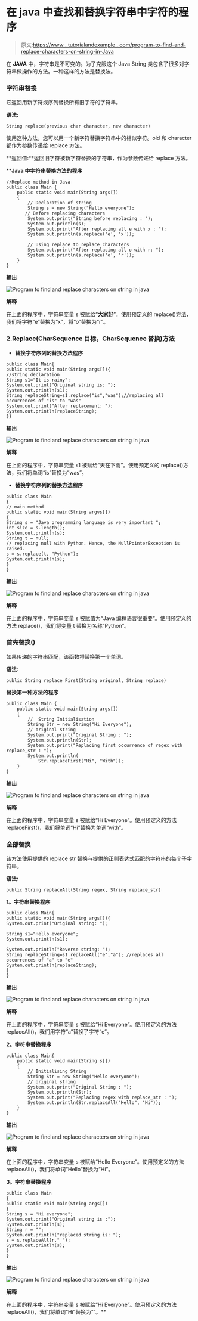 # 在 java 中查找和替换字符串中字符的程序

> 原文:[https://www . tutorialandexample . com/program-to-find-and-replace-characters-on-string-in-Java](https://www.tutorialandexample.com/program-to-find-and-replace-characters-on-string-in-java)

在 **JAVA** 中，字符串是不可变的。为了克服这个 Java String 类包含了很多对字符串做操作的方法。一种这样的方法是替换法。

### 字符串替换

它返回用新字符或序列替换所有旧字符的字符串。

**语法:**

```
String replace(previous char character, new character)
```

使用这种方法，您可以用一个新字符替换字符串中的相似字符。old 和 character 都作为参数传递给 replace 方法。

**返回值:**返回旧字符被新字符替换的字符串，作为参数传递给 replace 方法。

 ****Java 中字符串替换方法的程序**

```
//Replace method in Java
public class Main {
    public static void main(String args[])
    {	
        // Declaration of string
        String s = new String("Hello everyone");
       // Before replacing characters 
        System.out.print("String before replacing : ");
        System.out.println(s);
        System.out.print("After replacing all e with x : ");
        System.out.println(s.replace('e', 'x'));

        // Using replace to replace characters
        System.out.print("After replacing all o with r: ");
        System.out.println(s.replace('o', 'r'));
    }
} 
```

**输出**

![Program to find and replace characters on string in java](../Images/3d0186405c7e9d68c18c2fc4277273f1.png)  

**解释**

在上面的程序中，字符串变量 s 被赋给“**大家好**”。使用预定义的 replace()方法，我们将字符“e”替换为“x”，将“o”替换为“r”。

### 2.Replace(CharSequence 目标，CharSequence 替换)方法

*   **替换字符序列的替换方法程序**

```
public class Main{  
public static void main(String args[]){  
//string declaration
String s1="It is rainy";  
System.out.print("Original string is: ");
System.out.println(s1);
String replaceString=s1.replace("is","was");//replacing all occurrences of "is" to "was"  
System.out.print("After replacement: ");
System.out.println(replaceString);  
}} 
```

**输出**

![Program to find and replace characters on string in java](../Images/7218471b96fd7e9bec73b5c6eafa5845.png)  

**解释**

在上面的程序中，字符串变量 s1 被赋给“天在下雨”。使用预定义的 replace()方法，我们将单词“is”替换为“was”。

*   **替换字符序列的替换方法程序**

```
public class Main  
{  
// main method  
public static void main(String argvs[])  
{  
String s = "Java programming language is very important ";  
int size = s.length();  
System.out.println(s);  
String t = null;  
// replacing null with Python. Hence, the NullPointerException is raised.  
s = s.replace(t, "Python");  
System.out.println(s); 
}  
} 
```

**输出**

![Program to find and replace characters on string in java](../Images/739660ffa5a9ccbe2117a20a9e939de8.png)  

**解释**

在上面的程序中，字符串变量 s 被赋值为“Java 编程语言很重要”。使用预定义的方法 replace()，我们将变量 t 替换为名称“Python”。

### 首先替换()

如果传递的字符串匹配，该函数将替换第一个单词。

**语法:**

```
public String replace First(String original, String replace)
```

**替换第一种方法的程序**

```
public class Main {
    public static void main(String args[])
    {
        //  String Initialisation
        String Str = new String("Hi Everyone");
        // original string
        System.out.print("Original String : ");
        System.out.println(Str);
        System.out.print("Replacing first occurrence of regex with replace_str : ");
        System.out.println(
            Str.replaceFirst("Hi", "With"));
    }
} 
```

**输出**

![Program to find and replace characters on string in java](../Images/deaa996af012c4cb035b28767e23ec51.png)  

**解释**

在上面的程序中，字符串变量 s 被赋给“Hi Everyone”。使用预定义的方法 replaceFirst()，我们将单词“Hi”替换为单词“with”。

### 全部替换

该方法使用提供的 replace str 替换与提供的正则表达式匹配的字符串的每个子字符串。

**语法:**

```
public String replaceAll(String regex, String replace_str)
```

**1。字符串替换程序**

```
public class Main{  
public static void main(String args[]){  
System.out.print("Original string: ");

String s1="Hello everyone";  
System.out.println(s1);

System.out.println("Reverse string: ");
String replaceString=s1.replaceAll("e","a"); //replaces all occurrences of "a" to "e"  
System.out.println(replaceString);  
}
} 
```

**输出**

![Program to find and replace characters on string in java](../Images/7720a405bda3330d3d1ea69c0dffc7a7.png)  

**解释**

在上面的程序中，字符串变量 s 被赋给“Hi Everyone”。使用预定义的方法 replaceAll()，我们用字符“a”替换了字符“e”。

**2。字符串替换程序**

```
public class Main{
    public static void main(String s[])
    {
        // Initialising String
        String Str = new String("Hello everyone");
        // original string
        System.out.print("Original String : ");
        System.out.println(Str);
        System.out.print("Replacing regex with replace_str : ");
        System.out.println(Str.replaceAll("Hello", "Hi"));
    }
} 
```

**输出**

![Program to find and replace characters on string in java](../Images/808442b78bddb5bfc8f06c7bc43c1c2b.png)  

**解释**

在上面的程序中，字符串变量 s 被赋给“Hello Everyone”。使用预定义的方法 replaceAll()，我们将单词“Hello”替换为“Hi”。

**3。字符串替换程序**

```
public class Main
{
public static void main(String args[])
{
String s = "Hi everyone";
System.out.print("Original string is :");
System.out.println(s);
String r = "";
System.out.println("replaced string is: ");
s = s.replaceAll(r," ");
System.out.println(s);
}  
} 
```

**输出**

![Program to find and replace characters on string in java](../Images/5f688c5182b10669096e3ec942ad1bad.png)  

**解释**

在上面的程序中，字符串变量 s 被赋给“Hi Everyone”。使用预定义的方法 replaceAll()，我们将单词“Hi”替换为“”。**